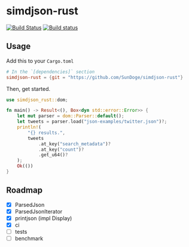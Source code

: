 # simdjson-rust

[![Build Status](https://travis-ci.org/SunDoge/simdjson-rust.svg?branch=master)](https://travis-ci.org/SunDoge/simdjson-rust)
[![Build status](https://ci.appveyor.com/api/projects/status/xiwngkkjvg9dbvgs?svg=true)](https://ci.appveyor.com/project/SunDoge/simdjson-rust)



## Usage

Add this to your `Cargo.toml`

```toml
# In the `[dependencies]` section
simdjson-rust = {git = "https://github.com/SunDoge/simdjson-rust"}
```

Then, get started.

```rust
use simdjson_rust::dom;

fn main() -> Result<(), Box<dyn std::error::Error>> {
    let mut parser = dom::Parser::default();
    let tweets = parser.load("json-examples/twitter.json")?;
    println!(
        "{} results.",
        tweets
            .at_key("search_metadata")?
            .at_key("count")?
            .get_u64()?
    );
    Ok(())
}
```

## Roadmap

- [x] ParsedJson
- [x] ParsedJsonIterator
- [x] printjson (impl Display)
- [x] ci
- [ ] tests
- [ ] benchmark